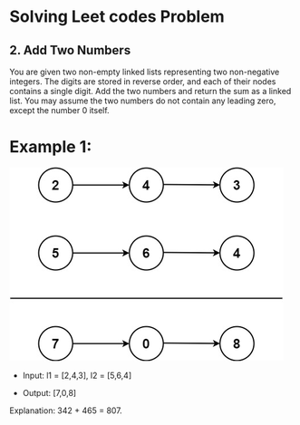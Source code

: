 # Solving Leet codes Problem 
## 2. Add Two Numbers

You are given two non-empty linked lists representing two non-negative integers. The digits are stored in reverse order, and each of their nodes contains a single digit. Add the two numbers and return the sum as a linked list.
You may assume the two numbers do not contain any leading zero, except the number 0 itself.


# Example 1:

![Getting Started](./images/addtwonumber1.jpeg)

- Input: l1 = [2,4,3], l2 = [5,6,4]

- Output: [7,0,8]

Explanation: 342 + 465 = 807.